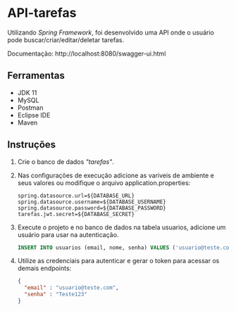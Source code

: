 <h1>API-tarefas</h1>
<p>Utilizando <em>Spring Framework</em>, foi desenvolvido uma API onde o usuário pode buscar/criar/editar/deletar tarefas.</p>

Documentação: http://localhost:8080/swagger-ui.html

## Ferramentas

- JDK 11
- MySQL
- Postman
- Eclipse IDE
- Maven

## Instruções

1. Crie o banco de dados *"tarefas"*.
2. Nas configurações de execução adicione as variveis de ambiente e seus valores ou modifique o arquivo application.properties:

    `spring.datasource.url=${DATABASE_URL}`<br>
    `spring.datasource.username=${DATABASE_USERNAME}`<br>
    `spring.datasource.password=${DATABASE_PASSWORD}`<br>
    `tarefas.jwt.secret=${DATABASE_SECRET}`
    
3. Execute o projeto e no banco de dados na tabela usuarios, adicione um usuário para usar na autenticação.
    ~~~sql
    INSERT INTO usuarios (email, nome, senha) VALUES ('usuario@teste.com', 'Teste', '$2a$10$Z3U/0xhau3hnejQCdJpCgOs2Ewy2rZJ79o1uC7DZm3J3TLOSB45gm');
4. Utilize as credenciais para autenticar e gerar o token para acessar os demais endpoints:
    ~~~json
    {
      "email" : "usuario@teste.com",
      "senha" : "Teste123"
    }
    
